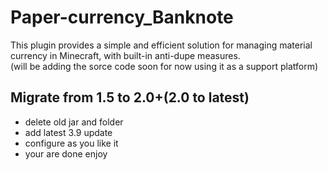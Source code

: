 # Paper-currency_Banknote
This plugin provides a simple and efficient solution for managing material currency in Minecraft, with built-in anti-dupe measures.  
(will be adding the sorce code soon for now using it as a support platform)
## Migrate from 1.5 to 2.0+(2.0 to latest)
- delete old jar and folder
- add latest 3.9 update 
- configure as you like it 
- your are done enjoy 
